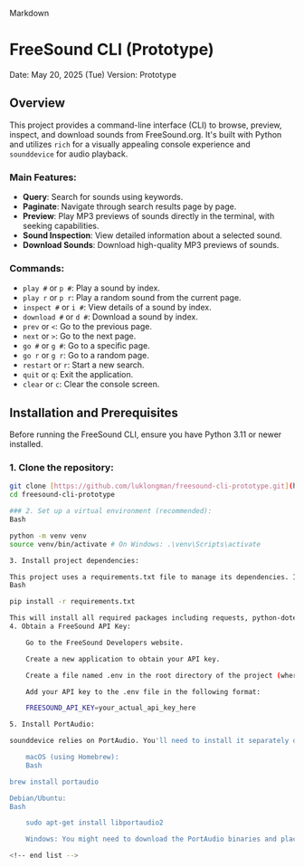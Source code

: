 Markdown

# FreeSound CLI (Prototype)

Date: May 20, 2025 (Tue)
Version: Prototype

## Overview

This project provides a command-line interface (CLI) to browse, preview, inspect, and download sounds from FreeSound.org. It's built with Python and utilizes `rich` for a visually appealing console experience and `sounddevice` for audio playback.

### Main Features:
* **Query**: Search for sounds using keywords.
* **Paginate**: Navigate through search results page by page.
* **Preview**: Play MP3 previews of sounds directly in the terminal, with seeking capabilities.
* **Sound Inspection**: View detailed information about a selected sound.
* **Download Sounds**: Download high-quality MP3 previews of sounds.

### Commands:
* `play #` or `p #`:      Play a sound by index.
* `play r` or `p r`:      Play a random sound from the current page.
* `inspect #` or `i #`:   View details of a sound by index.
* `download #` or `d #`:  Download a sound by index.
* `prev` or `<`:          Go to the previous page.
* `next` or `>`:          Go to the next page.
* `go #` or `g #`:        Go to a specific page.
* `go r` or `g r`:        Go to a random page.
* `restart` or `r`:       Start a new search.
* `quit` or `q`:          Exit the application.
* `clear` or `c`:         Clear the console screen.

## Installation and Prerequisites

Before running the FreeSound CLI, ensure you have Python 3.11 or newer installed.

### 1. Clone the repository:

```bash
git clone [https://github.com/luklongman/freesound-cli-prototype.git](https://github.com/luklongman/freesound-cli-prototype.git)
cd freesound-cli-prototype

### 2. Set up a virtual environment (recommended):
Bash

python -m venv venv
source venv/bin/activate # On Windows: .\venv\Scripts\activate

3. Install project dependencies:

This project uses a requirements.txt file to manage its dependencies. Install them using pip:
Bash

pip install -r requirements.txt

This will install all required packages including requests, python-dotenv, rich, sounddevice, soundfile, and numpy.
4. Obtain a FreeSound API Key:

    Go to the FreeSound Developers website.

    Create a new application to obtain your API key.

    Create a file named .env in the root directory of the project (where requirements.txt is located).

    Add your API key to the .env file in the following format:

    FREESOUND_API_KEY=your_actual_api_key_here

5. Install PortAudio:

sounddevice relies on PortAudio. You'll need to install it separately depending on your operating system.

    macOS (using Homebrew):
    Bash

brew install portaudio

Debian/Ubuntu:
Bash

    sudo apt-get install libportaudio2

    Windows: You might need to download the PortAudio binaries and place them in your system's PATH or in the same directory as your Python script. Refer to the python-sounddevice documentation for more detailed instructions specific to Windows.

<!-- end list -->
